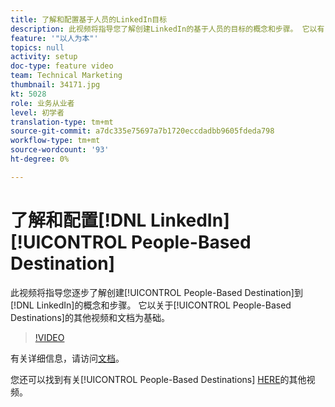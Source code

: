 ```yaml
---
title: 了解和配置基于人员的LinkedIn目标
description: 此视频将指导您了解创建LinkedIn的基于人员的目标的概念和步骤。 它以有关基于人员的目标的其他视频和文档为基础。
feature: '"以人为本"'
topics: null
activity: setup
doc-type: feature video
team: Technical Marketing
thumbnail: 34171.jpg
kt: 5028
role: 业务从业者
level: 初学者
translation-type: tm+mt
source-git-commit: a7dc335e75697a7b1720eccdadbb9605fdeda798
workflow-type: tm+mt
source-wordcount: '93'
ht-degree: 0%

---
```



# 了解和配置[!DNL LinkedIn] [!UICONTROL People-Based Destination]

此视频将指导您逐步了解创建[!UICONTROL People-Based Destination]到[!DNL LinkedIn]的概念和步骤。 它以关于[!UICONTROL People-Based Destinations]的其他视频和文档为基础。

>[!VIDEO](https://video.tv.adobe.com/v/34171/?quality=12)

有关详细信息，请访问[文档](https://docs.adobe.com/content/help/en/audience-manager/user-guide/features/destinations/people-based/people-based-destinations-overview.html)。

您还可以找到有关[!UICONTROL People-Based Destinations] [HERE](https://adobe.ly/aamlearnpbd)的其他视频。
